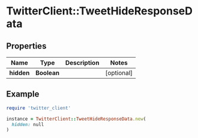 # TwitterClient::TweetHideResponseData

## Properties

| Name | Type | Description | Notes |
| ---- | ---- | ----------- | ----- |
| **hidden** | **Boolean** |  | [optional] |

## Example

```ruby
require 'twitter_client'

instance = TwitterClient::TweetHideResponseData.new(
  hidden: null
)
```

